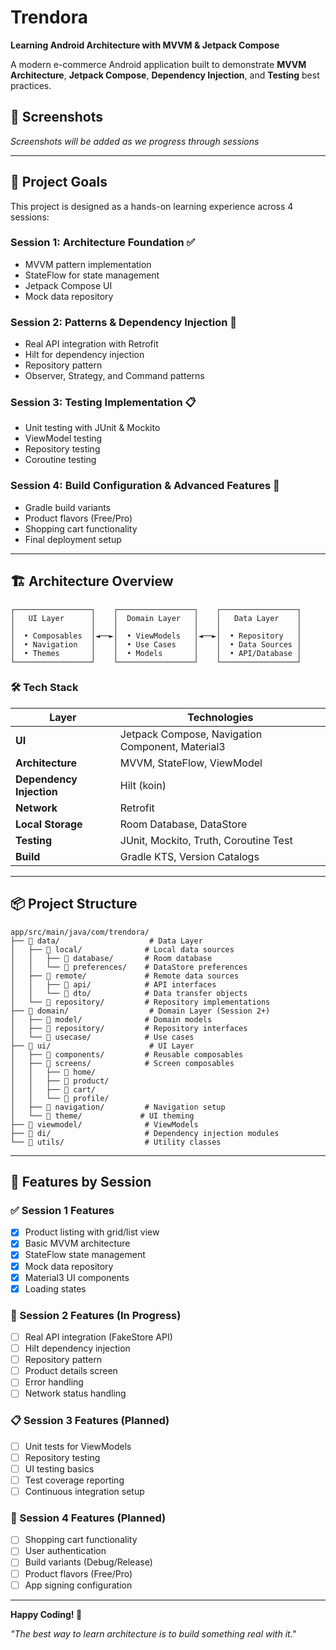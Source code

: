 # Trendora
**Learning Android Architecture with MVVM & Jetpack Compose**

A modern e-commerce Android application built to demonstrate **MVVM Architecture**, **Jetpack Compose**, **Dependency Injection**, and **Testing** best practices.

## 📱 Screenshots
*Screenshots will be added as we progress through sessions*

---

## 🎯 Project Goals
This project is designed as a hands-on learning experience across 4 sessions:

### Session 1: Architecture Foundation ✅
- MVVM pattern implementation
- StateFlow for state management
- Jetpack Compose UI
- Mock data repository

### Session 2: Patterns & Dependency Injection 🔄
- Real API integration with Retrofit
- Hilt for dependency injection
- Repository pattern
- Observer, Strategy, and Command patterns

### Session 3: Testing Implementation 📋
- Unit testing with JUnit & Mockito
- ViewModel testing
- Repository testing
- Coroutine testing

### Session 4: Build Configuration & Advanced Features 🚀
- Gradle build variants
- Product flavors (Free/Pro)
- Shopping cart functionality
- Final deployment setup

---

## 🏗️ Architecture Overview

```
┌─────────────────┐    ┌─────────────────┐    ┌─────────────────┐
│   UI Layer      │    │  Domain Layer   │    │   Data Layer    │
│                 │    │                 │    │                 │
│  • Composables  │◄──►│  • ViewModels   │◄──►│  • Repository   │
│  • Navigation   │    │  • Use Cases    │    │  • Data Sources │
│  • Themes       │    │  • Models       │    │  • API/Database │
└─────────────────┘    └─────────────────┘    └─────────────────┘
```

### 🛠️ Tech Stack

| Layer | Technologies |
|-------|-------------|
| **UI** | Jetpack Compose, Navigation Component, Material3 |
| **Architecture** | MVVM, StateFlow, ViewModel |
| **Dependency Injection** | Hilt (koin) |
| **Network** | Retrofit |
| **Local Storage** | Room Database, DataStore |
| **Testing** | JUnit, Mockito, Truth, Coroutine Test |
| **Build** | Gradle KTS, Version Catalogs |

---

## 📦 Project Structure

```
app/src/main/java/com/trendora/
├── 📁 data/                    # Data Layer
│   ├── 📁 local/              # Local data sources
│   │   ├── 📁 database/       # Room database
│   │   └── 📁 preferences/    # DataStore preferences
│   ├── 📁 remote/             # Remote data sources  
│   │   ├── 📁 api/            # API interfaces
│   │   └── 📁 dto/            # Data transfer objects
│   └── 📁 repository/         # Repository implementations
├── 📁 domain/                  # Domain Layer (Session 2+)
│   ├── 📁 model/              # Domain models
│   ├── 📁 repository/         # Repository interfaces
│   └── 📁 usecase/            # Use cases
├── 📁 ui/                      # UI Layer
│   ├── 📁 components/         # Reusable composables
│   ├── 📁 screens/            # Screen composables
│   │   ├── 📁 home/
│   │   ├── 📁 product/
│   │   ├── 📁 cart/
│   │   └── 📁 profile/
│   ├── 📁 navigation/         # Navigation setup
│   └── 📁 theme/             # UI theming
├── 📁 viewmodel/              # ViewModels
├── 📁 di/                     # Dependency injection modules
└── 📁 utils/                  # Utility classes
```

---

## 🎯 Features by Session

### ✅ Session 1 Features
- [x] Product listing with grid/list view
- [x] Basic MVVM architecture
- [x] StateFlow state management
- [x] Mock data repository
- [x] Material3 UI components
- [x] Loading states

### 🔄 Session 2 Features (In Progress)
- [ ] Real API integration (FakeStore API)
- [ ] Hilt dependency injection
- [ ] Repository pattern
- [ ] Product details screen
- [ ] Error handling
- [ ] Network status handling

### 📋 Session 3 Features (Planned)
- [ ] Unit tests for ViewModels
- [ ] Repository testing
- [ ] UI testing basics
- [ ] Test coverage reporting
- [ ] Continuous integration setup

### 🚀 Session 4 Features (Planned)  
- [ ] Shopping cart functionality
- [ ] User authentication
- [ ] Build variants (Debug/Release)
- [ ] Product flavors (Free/Pro)
- [ ] App signing configuration

---

**Happy Coding! 🚀**

*"The best way to learn architecture is to build something real with it."*
